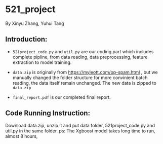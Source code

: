 # 521_project
By Xinyu Zhang, Yuhui Tang

## Introduction:
* `521project_code.py` and `util.py` are our coding part which includes complete pipline, from data reading, data preprocessing, feature extraction to model training.

* `data.zip` is originally from https://myleott.com/op-spam.html , but we manually changed the folder structure for more convinient batch reading, the data itself remain unchanged. The new data is zipped to `data.zip`

* `final_report.pdf` is our completed final report.


## Code Running Instruction: 
Download data.zip, unzip it and put data folder, 521project_code.py and util.py in the same folder.
ps: The Xgboost model takes long time to run, almost 8 hours,
